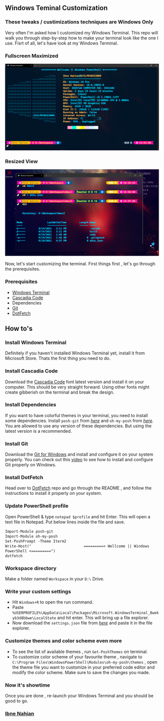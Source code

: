 ## Windows Teminal Customization

### These tweaks / custimizations techniques are Windows Only

Very often I'm asked how I customized my Windows Terminal. This repo will walk you through step-by-step how to make your terminal look like the one I use.
Fisrt of all, let's have look at my Windows Terminal.

### Fullscreen Maximized

![terminal](<https://github.com/evilprince2009/Windows-Terminal-Customization/blob/main/images/Screenshot%20(55).png>)

### Resized View

![terminal](<https://github.com/evilprince2009/Windows-Terminal-Customization/blob/main/images/Screenshot%20(57).png>)

Now, let's start customizing the terminal. First things first , let's go through the prerequisites.

### Prerequisites

- [Windows Terminal](https://www.microsoft.com/en-us/p/windows-terminal/9n0dx20hk701#activetab=pivot:overviewtab)
- [Cascadia Code](https://github.com/microsoft/cascadia-code/releases/tag/v2106.17)
- Dependencies
- [Git](https://git-scm.com/downloads)
- [DotFetch](https://github.com/evilprince2009/DotFetch)

## How to's

### Install Windows Terminal

Definitely if you haven't installed Windows Terminal yet, install it from Microsoft Store. Thats the first thing you need to do.

### Install Cascadia Code

Download the [Cascadia Code](https://github.com/microsoft/cascadia-code/releases/tag/v2106.17) font latest version and install it on your computer. This should be very straight forward. Using other fonts might create gibberish on the terminal and break the design.

### Install Dependencies

If you want to have colorful themes in your terminal, you need to install some dependencies. Install `posh-git` from _[here](https://www.powershellgallery.com/packages/posh-git/)_ and `oh-my-posh` from _[here](https://www.powershellgallery.com/packages/oh-my-posh/)_. You are allowed to use any version of these dependencies. But using the latest version is a recommended.

### Install Git

Download the [Git for Windows](https://gitforwindows.org/downloads) and install and configure it on your system properly. You can check out this [video](https://www.youtube.com/watch?v=8JJ101D3knE&t=762s) to see how to install and configure Git properly on Windows.

### Install DotFetch

Head over to [DotFetch](https://github.com/evilprince2009/DotFetch) repo and go through the README , and follow the instructions to install it properly on your system.

### Update PowerShell profile

Open PowerShell & type `notepad $profile` and hit Enter. This will open a text file in Notepad. Put below lines inside the file and save.

```
Import-Module posh-git
Import-Module oh-my-posh
Set-PoshPrompt -Theme Iterm2
Write-Host("                        =========> Wellcome || Windows PowerShell <=========")
dotfetch
```

### Workspace directory

Make a folder named `Workspace` in your `D:\` Drive.

### Write your custom settings

- Hit `Windows+R` to open the run command.
- Paste `%USERPROFILE%\AppData\Local\Packages\Microsoft.WindowsTerminal_8wekyb3d8bbwe\LocalState` and hit enter. This will bring up a file explorer.
- Now download the `settings.json` file from _[here](https://github.com/evilprince2009/Windows-Terminal-Customization/blob/main/settings.json)_ and paste it in the file explorer.

### Customize themes and color scheme even more

- To see the list of available themes , run `Get-PoshThemes` on terminal.
- To customize color scheme of your favourite theme , navigate to `C:\Program Files\WindowsPowerShell\Modules\oh-my-posh\themes` , open the theme file you want to customize in your preferred code editor and modify the color scheme. Make sure to save the changes you made.

### Now it's showtime

Once you are done , re-launch your Windows Terminal and you should be good to go.

### [Ibne Nahian](www.facebook.com/evilprince2009)
